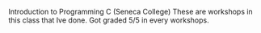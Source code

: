 Introduction to Programming C (Seneca College)
These are workshops in this class that Ive done.
Got graded 5/5 in every workshops.
